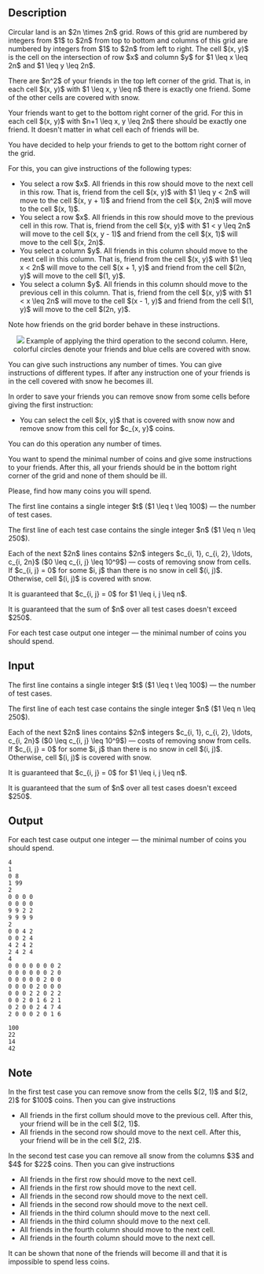 ## Description

<div><p>Circular land is an $2n \times 2n$ grid. Rows of this grid are numbered by integers from $1$ to $2n$ from top to bottom and columns of this grid are numbered by integers from $1$ to $2n$ from left to right. The cell $(x, y)$ is the cell on the intersection of row $x$ and column $y$ for $1 \leq x \leq 2n$ and $1 \leq y \leq 2n$.</p><p>There are $n^2$ of your friends in the top left corner of the grid. That is, in each cell $(x, y)$ with $1 \leq x, y \leq n$ there is exactly one friend. Some of the other cells are covered with snow.</p><p>Your friends want to get to the bottom right corner of the grid. For this in each cell $(x, y)$ with $n+1 \leq x, y \leq 2n$ there should be exactly one friend. It doesn't matter in what cell each of friends will be.</p><p>You have decided to help your friends to get to the bottom right corner of the grid.</p><p>For this, you can give instructions of the following types: </p><ul> <li> You select a row $x$. All friends in this row should move to the next cell in this row. That is, friend from the cell $(x, y)$ with $1 \leq y &lt; 2n$ will move to the cell $(x, y + 1)$ and friend from the cell $(x, 2n)$ will move to the cell $(x, 1)$. </li><li> You select a row $x$. All friends in this row should move to the previous cell in this row. That is, friend from the cell $(x, y)$ with $1 &lt; y \leq 2n$ will move to the cell $(x, y - 1)$ and friend from the cell $(x, 1)$ will move to the cell $(x, 2n)$. </li><li> You select a column $y$. All friends in this column should move to the next cell in this column. That is, friend from the cell $(x, y)$ with $1 \leq x &lt; 2n$ will move to the cell $(x + 1, y)$ and friend from the cell $(2n, y)$ will move to the cell $(1, y)$. </li><li> You select a column $y$. All friends in this column should move to the previous cell in this column. That is, friend from the cell $(x, y)$ with $1 &lt; x \leq 2n$ will move to the cell $(x - 1, y)$ and friend from the cell $(1, y)$ will move to the cell $(2n, y)$. </li></ul><p>Note how friends on the grid border behave in these instructions.</p><center> <img class="tex-graphics" src="file://w2SQbaWq.png" style="max-width: 100.0%;max-height: 100.0%;"> <span class="tex-font-size-small">Example of applying the third operation to the second column. Here, colorful circles denote your friends and blue cells are covered with snow.</span> </center><p>You can give such instructions any number of times. You can give instructions of different types. If after any instruction one of your friends is in the cell covered with snow he becomes ill.</p><p>In order to save your friends you can remove snow from some cells before giving the first instruction: </p><ul> <li> You can select the cell $(x, y)$ that is covered with snow now and remove snow from this cell for $c_{x, y}$ coins. </li></ul><p>You can do this operation any number of times.</p><p>You want to spend the minimal number of coins and give some instructions to your friends. After this, all your friends should be in the bottom right corner of the grid and none of them should be ill.</p><p>Please, find how many coins you will spend.</p></div><div class="input-specification"><p>The first line contains a single integer $t$ ($1 \leq t \leq 100$)&nbsp;— the number of test cases.</p><p>The first line of each test case contains the single integer $n$ ($1 \leq n \leq 250$).</p><p>Each of the next $2n$ lines contains $2n$ integers $c_{i, 1}, c_{i, 2}, \ldots, c_{i, 2n}$ ($0 \leq c_{i, j} \leq 10^9$)&nbsp;— costs of removing snow from cells. If $c_{i, j} = 0$ for some $i, j$ than there is no snow in cell $(i, j)$. Otherwise, cell $(i, j)$ is covered with snow.</p><p>It is guaranteed that $c_{i, j} = 0$ for $1 \leq i, j \leq n$.</p><p>It is guaranteed that the sum of $n$ over all test cases doesn't exceed $250$.</p></div><div class="output-specification"><p>For each test case output one integer&nbsp;— the minimal number of coins you should spend.</p></div>

## Input

<p>The first line contains a single integer $t$ ($1 \leq t \leq 100$)&nbsp;— the number of test cases.</p><p>The first line of each test case contains the single integer $n$ ($1 \leq n \leq 250$).</p><p>Each of the next $2n$ lines contains $2n$ integers $c_{i, 1}, c_{i, 2}, \ldots, c_{i, 2n}$ ($0 \leq c_{i, j} \leq 10^9$)&nbsp;— costs of removing snow from cells. If $c_{i, j} = 0$ for some $i, j$ than there is no snow in cell $(i, j)$. Otherwise, cell $(i, j)$ is covered with snow.</p><p>It is guaranteed that $c_{i, j} = 0$ for $1 \leq i, j \leq n$.</p><p>It is guaranteed that the sum of $n$ over all test cases doesn't exceed $250$.</p>

## Output

<p>For each test case output one integer&nbsp;— the minimal number of coins you should spend.</p>





```input1
4
1
0 8
1 99
2
0 0 0 0
0 0 0 0
9 9 2 2
9 9 9 9
2
0 0 4 2
0 0 2 4
4 2 4 2
2 4 2 4
4
0 0 0 0 0 0 0 2
0 0 0 0 0 0 2 0
0 0 0 0 0 2 0 0
0 0 0 0 2 0 0 0
0 0 0 2 2 0 2 2
0 0 2 0 1 6 2 1
0 2 0 0 2 4 7 4
2 0 0 0 2 0 1 6
```




```output1
100
22
14
42
```



## Note

<p>In the first test case you can remove snow from the cells $(2, 1)$ and $(2, 2)$ for $100$ coins. Then you can give instructions </p><ul> <li> All friends in the first collum should move to the previous cell. After this, your friend will be in the cell $(2, 1)$. </li><li> All friends in the second row should move to the next cell. After this, your friend will be in the cell $(2, 2)$. </li></ul><p>In the second test case you can remove all snow from the columns $3$ and $4$ for $22$ coins. Then you can give instructions </p><ul> <li> All friends in the first row should move to the next cell. </li><li> All friends in the first row should move to the next cell. </li><li> All friends in the second row should move to the next cell. </li><li> All friends in the second row should move to the next cell. </li><li> All friends in the third column should move to the next cell. </li><li> All friends in the third column should move to the next cell. </li><li> All friends in the fourth column should move to the next cell. </li><li> All friends in the fourth column should move to the next cell. </li></ul><p>It can be shown that none of the friends will become ill and that it is impossible to spend less coins.</p>
